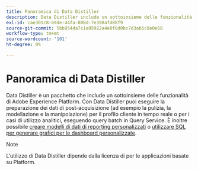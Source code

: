 ```yaml
---
title: Panoramica di Data Distiller
description: Data Distiller include un sottoinsieme delle funzionalità di Adobe Experience Platform per la pulizia, la definizione delle forme e la manipolazione.
exl-id: cae301c8-b9de-44fa-808d-7e398afd88f9
source-git-commit: 5bb954da7c1e05922a4e0f8d0bc7d3ab5c8e0e58
workflow-type: tm+mt
source-wordcount: '101'
ht-degree: 0%

---
```


# Panoramica di Data Distiller

Data Distiller è un pacchetto che include un sottoinsieme delle funzionalità di Adobe Experience Platform. Con Data Distiller puoi eseguire la preparazione dei dati di post-acquisizione (ad esempio la pulizia, la modellazione e la manipolazione) per il profilo cliente in tempo reale o per i casi di utilizzo analitici, eseguendo query batch in Query Service. È inoltre possibile [creare modelli di dati di reporting personalizzati](../../query-service/data-distiller/customizable-insights/reporting-insights-data-model.md) o [utilizzare SQL per generare grafici per le dashboard personalizzate](./customizable-insights/overview.md).

>[!NOTE]
>
>L’utilizzo di Data Distiller dipende dalla licenza di per le applicazioni basate su Platform.
